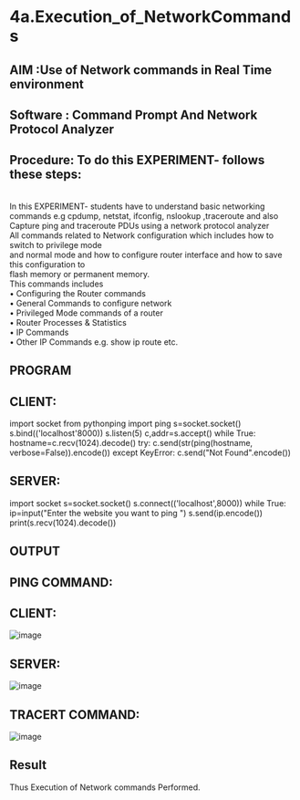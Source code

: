 # 4a.Execution_of_NetworkCommands
## AIM :Use of Network commands in Real Time environment
## Software : Command Prompt And Network Protocol Analyzer
## Procedure: To do this EXPERIMENT- follows these steps:
<BR>
In this EXPERIMENT- students have to understand basic networking commands e.g cpdump, netstat, ifconfig, nslookup ,traceroute and also Capture ping and traceroute PDUs using a network protocol analyzer 
<BR>
All commands related to Network configuration which includes how to switch to privilege mode
<BR>
and normal mode and how to configure router interface and how to save this configuration to
<BR>
flash memory or permanent memory.
<BR>
This commands includes
<BR>
• Configuring the Router commands
<BR>
• General Commands to configure network
<BR>
• Privileged Mode commands of a router 
<BR>
• Router Processes & Statistics
<BR>
• IP Commands
<BR>
• Other IP Commands e.g. show ip route etc.
<BR>

## PROGRAM
## CLIENT:
import socket 
from pythonping import ping 
s=socket.socket() 
s.bind(('localhost'8000)) 
s.listen(5) 
c,addr=s.accept() 
while True: 
    hostname=c.recv(1024).decode() 
    try: 
        c.send(str(ping(hostname, verbose=False)).encode()) 
    except KeyError: 
        c.send("Not Found".encode())
## SERVER:
import socket 
s=socket.socket() 
s.connect(('localhost',8000)) 
while True: 
    ip=input("Enter the website you want to ping ") 
    s.send(ip.encode()) 
    print(s.recv(1024).decode())
## OUTPUT
## PING COMMAND:
## CLIENT:
![image](https://github.com/thenmozhi05/4.Execution_of_NetworkCommends/assets/140684207/0962bc36-d52e-4e3a-9438-3523997dc1b2)

## SERVER:
![image](https://github.com/thenmozhi05/4.Execution_of_NetworkCommends/assets/140684207/2289440f-c9f2-407c-be68-d1d73278cd63)

## TRACERT COMMAND:
![image](https://github.com/thenmozhi05/4.Execution_of_NetworkCommends/assets/140684207/a4c36c5c-17bb-4294-9eee-f4eeffad7de1)

## Result
Thus Execution of Network commands Performed.
